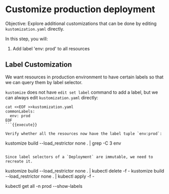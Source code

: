 # Customize production deployment

Objective:
Explore additional customizations that can be done by editing `kustomization.yaml` directly.

In this step, you will:
1. Add label 'env: prod' to all resources

## Label Customization

We want resources in production environment to have certain labels so that we can query them by label selector.

`kustomize` does not have `edit set label` command to add a label, but we can always edit `kustomization.yaml` directly:

```
cat <<EOF >>kustomization.yaml
commonLabels:
  env: prod
EOF
```{{execute}}

Verify whether all the resources now have the label tuple `env:prod`:

```
kustomize build --load_restrictor none . | grep -C 3 env
```{{execute}}

Since label selectors of a `Deployment` are immutable, we need to recreate it.

```
kustomize build --load_restrictor none . | kubectl delete -f -
kustomize build --load_restrictor none . | kubectl apply -f -

kubectl get all -n prod --show-labels
```{{execute}}
